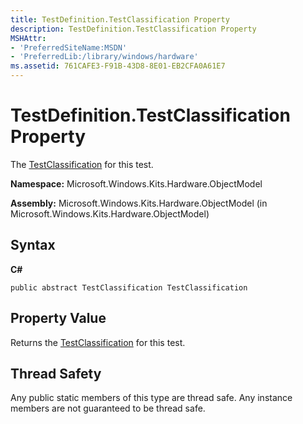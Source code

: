 ```yaml
---
title: TestDefinition.TestClassification Property
description: TestDefinition.TestClassification Property
MSHAttr:
- 'PreferredSiteName:MSDN'
- 'PreferredLib:/library/windows/hardware'
ms.assetid: 761CAFE3-F91B-43D8-8E01-EB2CFA0A61E7
---
```


# TestDefinition.TestClassification Property


The [TestClassification](testclassification-enumeration.md) for this test.

**Namespace:** Microsoft.Windows.Kits.Hardware.ObjectModel

**Assembly:** Microsoft.Windows.Kits.Hardware.ObjectModel (in Microsoft.Windows.Kits.Hardware.ObjectModel)

## <span id="Syntax"></span><span id="syntax"></span><span id="SYNTAX"></span>Syntax


**C#**

`public abstract TestClassification TestClassification `

## <span id="Property_Value"></span><span id="property_value"></span><span id="PROPERTY_VALUE"></span>Property Value


Returns the [TestClassification](testclassification-enumeration.md) for this test.

## <span id="Thread_Safety"></span><span id="thread_safety"></span><span id="THREAD_SAFETY"></span>Thread Safety


Any public static members of this type are thread safe. Any instance members are not guaranteed to be thread safe.

 

 







